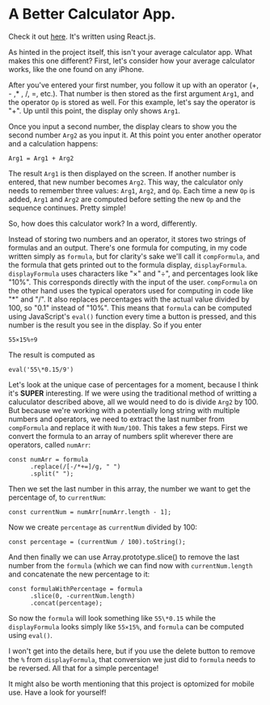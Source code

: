 # A Better Calculator App.

Check it out [here](https://mackenziewritescode.github.io/calculator/). It's written using React.js.

As hinted in the project itself, this isn't your average calculator app. What makes this one different? First, let's consider how your average calculator works, like the one found on any iPhone.

After you've entered your first number, you follow it up with an operator (+, - ,* , /, =, etc.). That number is then stored as the first argument `Arg1`, and the operator `Op` is stored as well. For this example, let's say the operator is "+". Up until this point, the display only shows `Arg1`.

Once you input a second number, the display clears to show you the second number `Arg2` as you input it. At this point you enter another operator and a calculation happens: 
```
Arg1 = Arg1 + Arg2
```
The result `Arg1` is then displayed on the screen. If another number is entered, that new number becomes `Arg2`. This way, the calculator only needs to remember three values: `Arg1`, `Arg2`, and `Op`. Each time a new `Op` is added, `Arg1` and `Arg2` are computed before setting the new `Op` and the sequence continues. Pretty simple!

So, how does this calculator work? In a word, differently.

Instead of storing two numbers and an operator, it stores two strings of formulas and an output. There's one formula for computing, in my code written simply as `formula`, but for clarity's sake we'll call it `compFormula`, and the formula that gets printed out to the formula display, `displayFormula`. `displayFormula` uses characters like "×" and "÷", and percentages look like "10%". This corresponds directly with the input of the user. `compFormula` on the other hand uses the typical operators used for computing in code like "\*" and "/". It also replaces percentages with the actual value divided by 100, so "0.1" instead of "10%". This means that `formula` can be computed using JavaScript's `eval()` function every time a button is pressed, and this number is the result you see in the display. So if you enter
```
55×15%÷9
```
The result is computed as
```
eval('55\*0.15/9')
```

Let's look at the unique case of percentages for a moment, because I think it's **SUPER** interesting. If we were using the traditional method of writting a caluculator described above, all we would need to do is divide `Arg2` by 100. But because we're working with a potentially long string with multiple numbers and operators, we need to extract the last number from `compFormula` and replace it with `Num/100`. This takes a few steps. First we convert the formula to an array of numbers split wherever there are operators, called `numArr`: 
```
const numArr = formula
      .replace(/[-/*+=]/g, " ")
      .split(" ");
```
Then we set the last number in this array, the number we want to get the percentage of, to `currentNum`:
```
const currentNum = numArr[numArr.length - 1];
```
Now we create `percentage` as `currentNum` divided by 100:
```
const percentage = (currentNum / 100).toString();
```
And then finally we can use Array.prototype.slice() to remove the last number from the `formula` (which we can find now with `currentNum.length` and concatenate the new percentage to it:
```
const formulaWithPercentage = formula
      .slice(0, -currentNum.length)
      .concat(percentage);
```
So now the `formula` will look something like `55\*0.15` while the `displayFormula` looks simply like `55×15%`, and `formula` can be computed using `eval()`.

I won't get into the details here, but if you use the delete button to remove the `%` from `displayFormula`, that conversion we just did to `formula` needs to be reversed. All that for a simple percentage!

It might also be worth mentioning that this project is optomized for mobile use. Have a look for yourself!
